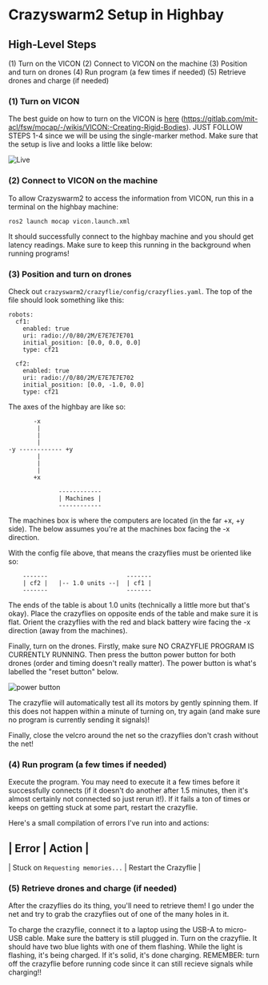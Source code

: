 # Crazyswarm2 Setup in Highbay

## High-Level Steps

(1) Turn on the VICON
(2) Connect to VICON on the machine
(3) Position and turn on drones
(4) Run program (a few times if needed)
(5) Retrieve drones and charge (if needed)

### (1) Turn on VICON

The best guide on how to turn on the VICON is [here](https://gitlab.com/mit-acl/fsw/mocap/-/wikis/VICON:-Creating-Rigid-Bodies) (https://gitlab.com/mit-acl/fsw/mocap/-/wikis/VICON:-Creating-Rigid-Bodies). JUST FOLLOW STEPS 1-4 since we will be using the single-marker method. Make sure that the setup is live and looks a little like below:

![Live](https://gitlab.com/mit-acl/fsw/mocap/-/wikis/assets/green_camera.png)

### (2) Connect to VICON on the machine

To allow Crazyswarm2 to access the information from VICON, run this in a terminal on the highbay machine:

```
ros2 launch mocap vicon.launch.xml
```

It should successfully connect to the highbay machine and you should get latency readings. Make sure to keep this running in the background when running programs!

### (3) Position and turn on drones

Check out `crazyswarm2/crazyflie/config/crazyflies.yaml`. The top of the file should look something like this:

```
robots:
  cf1:
    enabled: true
    uri: radio://0/80/2M/E7E7E7E701
    initial_position: [0.0, 0.0, 0.0]
    type: cf21

  cf2:
    enabled: true
    uri: radio://0/80/2M/E7E7E7E702
    initial_position: [0.0, -1.0, 0.0]
    type: cf21
```

The axes of the highbay are like so:

```
       -x
        |
        |
        |
-y ------------ +y
        |
        |
        |
       +x

              ------------
              | Machines |
              ------------
```

The machines box is where the computers are located (in the far +x, +y side). The below assumes you're at the machines box facing the -x direction.

With the config file above, that means the crazyflies must be oriented like so:

```
    -------                      -------
    | cf2 |   |-- 1.0 units --|  | cf1 | 
    -------                      -------
```

The ends of the table is about 1.0 units (technically a little more but that's okay). Place the crazyflies on opposite ends of the table and make sure it is flat. Orient the crazyflies with the red and black battery wire facing the -x direction (away from the machines).

Finally, turn on the drones. Firstly, make sure NO CRAZYFLIE PROGRAM IS CURRENTLY RUNNING. Then press the button power button for both drones (order and timing doesn't really matter). The power button is what's labelled the "reset button" below.

![power button](https://docs.px4.io/main/assets/crazyflie_reset_button.teBoo3rl.jpg)

The crazyflie will automatically test all its motors by gently spinning them. If this does not happen within a minute of turning on, try again (and make sure no program is currently sending it signals)!

Finally, close the velcro around the net so the crazyflies don't crash without the net!

### (4) Run program (a few times if needed)

Execute the program. You may need to execute it a few times before it successfully connects (if it doesn't do another after 1.5 minutes, then it's almost certainly not connected so just rerun it!). If it fails a ton of times or keeps on getting stuck at some part, restart the crazyflie.

Here's a small compilation of errors I've run into and actions:

| Error | Action |
------------------
| Stuck on `Requesting memories...` | Restart the Crazyflie |

### (5) Retrieve drones and charge (if needed)

After the crazyflies do its thing, you'll need to retrieve them! I go under the net and try to grab the crazyflies out of one of the many holes in it. 

To charge the crazyflie, connect it to a laptop using the USB-A to micro-USB cable. Make sure the battery is still plugged in. Turn on the crazyflie. It should have two blue lights with one of them flashing. While the light is flashing, it's being charged. If it's solid, it's done charging. REMEMBER: turn off the crazyflie before running code since it can still recieve signals while charging!!
